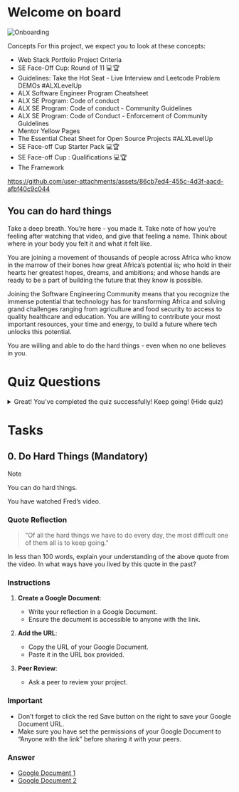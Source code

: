# Welcome on board

![Onboarding](https://img.shields.io/badge/status-onboarding-brightgreen)

Concepts
For this project, we expect you to look at these concepts:

- Web Stack Portfolio Project Criteria
- SE Face-Off Cup: Round of 11 💻🏆
- Guidelines: Take the Hot Seat - Live Interview and Leetcode Problem DEMOs #ALXLevelUp
- ALX Software Engineer Program Cheatsheet
- ALX SE Program: Code of conduct
- ALX SE Program: Code of conduct - Community Guidelines
- ALX SE Program: Code of Conduct - Enforcement of Community Guidelines
- Mentor Yellow Pages
- The Essential Cheat Sheet for Open Source Projects #ALXLevelUp
- SE Face-off Cup Starter Pack 💻🏆
- SE Face-off Cup : Qualifications 💻🏆
- The Framework

https://github.com/user-attachments/assets/86cb7ed4-455c-4d3f-aacd-afbf40c9c044

## You can do hard things

Take a deep breath. You’re here - you made it. Take note of how you’re feeling after watching that video, and give that feeling a name. Think about where in your body you felt it and what it felt like.

You are joining a movement of thousands of people across Africa who know in the marrow of their bones how great Africa’s potential is; who hold in their hearts her greatest hopes, dreams, and ambitions; and whose hands are ready to be a part of building the future that they know is possible.

Joining the Software Engineering Community means that you recognize the immense potential that technology has for transforming Africa and solving grand challenges ranging from agriculture and food security to access to quality healthcare and education. You are willing to contribute your most important resources, your time and energy, to build a future where tech unlocks this potential.

You are willing and able to do the hard things - even when no one believes in you.

# Quiz Questions

<details>
  <summary>Great! You've completed the quiz successfully! Keep going! (Hide quiz)</summary>

  ## Question #0
  Which of the following quotes by Nelson Mandela has been highlighted in the video above?

  - [x] “Every now and then a generation is called upon to be great. You can be that great generation.”
  - [ ] “For to be free is not merely to cast off one’s chains, but to live in a way that respects and enhances the freedom of others.”
  - [ ] “Do not judge me by my successes, judge me by how many times I fell down and got back up again.”
  - [ ] “For to be free is not merely to cast off one’s chains, but to live in a way that respects and enhances the freedom of others.”

  ## Question #1
  According to Fred Swaniker, which of the following is not the only way we can justify privilege?

  - [x] Solving the world’s biggest problems
  - [ ] Solving any problem regardless of size and magnitude
  - [ ] Doing Hard things

</details>

# Tasks

## 0. Do Hard Things (Mandatory)

> [!NOTE]
> You can do hard things.

You have watched Fred’s video.

### Quote Reflection

> "Of all the hard things we have to do every day, the most difficult one of them all is to keep going."

In less than 100 words, explain your understanding of the above quote from the video. In what ways have you lived by this quote in the past?

### Instructions

1. **Create a Google Document**:
   - Write your reflection in a Google Document.
   - Ensure the document is accessible to anyone with the link.

2. **Add the URL**:
   - Copy the URL of your Google Document.
   - Paste it in the URL box provided.

3. **Peer Review**:
   - Ask a peer to review your project.

### Important

- Don’t forget to click the red Save button on the right to save your Google Document URL.
- Make sure you have set the permissions of your Google Document to “Anyone with the link” before sharing it with your peers.

### Answer

- [Google Document 1](https://docs.google.com/document/d/1JaA6cE5YyWTrKcugiOQQ8UFGMSIn75_cDk1YzQJ7wmM/edit?usp=sharing)
- [Google Document 2](https://docs.google.com/document/d/1lsG8sSq3-L4fKBNrCPK8IZKB-7HDjNMb-6QiHU6Uxmk/edit?usp=sharing)
